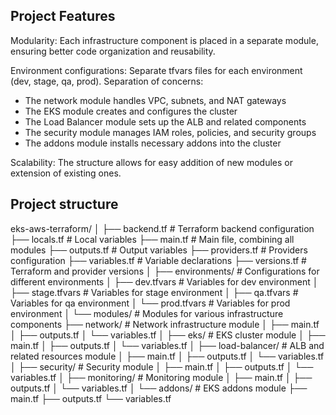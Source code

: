 ## Project Features
Modularity: Each infrastructure component is placed in a separate module, ensuring better code organization and reusability.

Environment configurations: Separate tfvars files for each environment (dev, stage, qa, prod).
Separation of concerns:

- The network module handles VPC, subnets, and NAT gateways
- The EKS module creates and configures the cluster
- The Load Balancer module sets up the ALB and related components
- The security module manages IAM roles, policies, and security groups
- The addons module installs necessary addons into the cluster

Scalability: The structure allows for easy addition of new modules or extension of existing ones.

## Project structure
eks-aws-terraform/
│
├── backend.tf                # Terraform backend configuration
├── locals.tf                 # Local variables 
├── main.tf                   # Main file, combining all modules
├── outputs.tf                # Output variables
├── providers.tf              # Providers configuration
├── variables.tf              # Variable declarations
├── versions.tf               # Terraform and provider versions
│
├── environments/             # Configurations for different environments
│   ├── dev.tfvars            # Variables for dev environment
│   ├── stage.tfvars          # Variables for stage environment
│   ├── qa.tfvars             # Variables for qa environment
│   └── prod.tfvars           # Variables for prod environment
│
└── modules/                  # Modules for various infrastructure components
    ├── network/              # Network infrastructure module
    │   ├── main.tf
    │   ├── outputs.tf
    │   └── variables.tf
    │
    ├── eks/                  # EKS cluster module
    │   ├── main.tf
    │   ├── outputs.tf
    │   └── variables.tf
    │
    ├── load-balancer/        # ALB and related resources module
    │   ├── main.tf
    │   ├── outputs.tf
    │   └── variables.tf
    │
    ├── security/             # Security module
    │   ├── main.tf
    │   ├── outputs.tf
    │   └── variables.tf
    │
    ├── monitoring/           # Monitoring module
    │   ├── main.tf
    │   ├── outputs.tf
    │   └── variables.tf
    │
    └── addons/               # EKS addons module
        ├── main.tf
        ├── outputs.tf
        └── variables.tf
